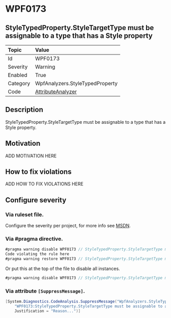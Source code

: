 # WPF0173
## StyleTypedProperty.StyleTargetType must be assignable to a type that has a Style property

| Topic    | Value
| :--      | :--
| Id       | WPF0173
| Severity | Warning
| Enabled  | True
| Category | WpfAnalyzers.StyleTypedProperty
| Code     | [AttributeAnalyzer](https://github.com/DotNetAnalyzers/WpfAnalyzers/blob/master/WpfAnalyzers/Analyzers/AttributeAnalyzer.cs)


## Description

StyleTypedProperty.StyleTargetType must be assignable to a type that has a Style property.

## Motivation

ADD MOTIVATION HERE

## How to fix violations

ADD HOW TO FIX VIOLATIONS HERE

<!-- start generated config severity -->
## Configure severity

### Via ruleset file.

Configure the severity per project, for more info see [MSDN](https://msdn.microsoft.com/en-us/library/dd264949.aspx).

### Via #pragma directive.
```C#
#pragma warning disable WPF0173 // StyleTypedProperty.StyleTargetType must be assignable to a type that has a Style property
Code violating the rule here
#pragma warning restore WPF0173 // StyleTypedProperty.StyleTargetType must be assignable to a type that has a Style property
```

Or put this at the top of the file to disable all instances.
```C#
#pragma warning disable WPF0173 // StyleTypedProperty.StyleTargetType must be assignable to a type that has a Style property
```

### Via attribute `[SuppressMessage]`.

```C#
[System.Diagnostics.CodeAnalysis.SuppressMessage("WpfAnalyzers.StyleTypedProperty", 
    "WPF0173:StyleTypedProperty.StyleTargetType must be assignable to a type that has a Style property", 
    Justification = "Reason...")]
```
<!-- end generated config severity -->